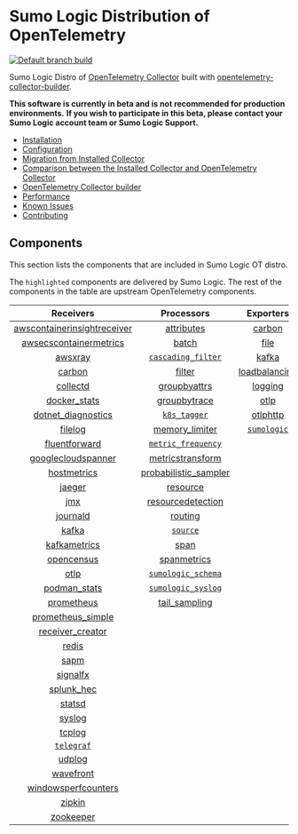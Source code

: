 # Sumo Logic Distribution of OpenTelemetry

[![Default branch build](https://github.com/SumoLogic/sumologic-otel-collector/actions/workflows/dev_builds.yml/badge.svg)](https://github.com/SumoLogic/sumologic-otel-collector/actions/workflows/dev_builds.yml)

Sumo Logic Distro of [OpenTelemetry Collector][otc_link] built with
[opentelemetry-collector-builder][otc_builder_link].

[otc_link]: https://github.com/open-telemetry/opentelemetry-collector
[otc_builder_link]: https://github.com/open-telemetry/opentelemetry-collector-builder

**This software is currently in beta and is not recommended for production environments.**
**If you wish to participate in this beta, please contact your Sumo Logic account team or Sumo Logic Support.**

- [Installation](docs/Installation.md)
- [Configuration](docs/Configuration.md)
- [Migration from Installed Collector](docs/Migration.md)
- [Comparison between the Installed Collector and OpenTelemetry Collector](docs/Comparison.md)
- [OpenTelemetry Collector builder](./otelcolbuilder/README.md)
- [Performance](docs/Performance.md)
- [Known Issues](docs/KnownIssues.md)
- [Contributing](./CONTRIBUTING.md)

## Components

This section lists the components that are included in Sumo Logic OT distro.

The `highlighted` components are delivered by Sumo Logic.
The rest of the components in the table are upstream OpenTelemetry components.

|                         Receivers                          |                       Processors                       |               Exporters                |                 Extensions                  |
|:----------------------------------------------------------:|:------------------------------------------------------:|:--------------------------------------:|:-------------------------------------------:|
| [awscontainerinsightreceiver][awscontainerinsightreceiver] |           [attributes][attributesprocessor]            |        [carbon][carbonexporter]        | [bearertokenauth][bearertokenauthextension] |
|  [awsecscontainermetrics][awsecscontainermetricsreceiver]  |                [batch][batchprocessor]                 |          [file][fileexporter]          |    [file_storage][filestorageextension]     |
|                 [awsxray][awsxrayreceiver]                 |     [`cascading_filter`][cascadingfilterprocessor]     |         [kafka][kafkaexporter]         |    [health_check][healthcheckextension]     |
|                  [carbon][carbonreceiver]                  |               [filter][filterprocessor]                | [loadbalancing][loadbalancingexporter] |     [memory_ballast][ballastextension]      |
|                [collectd][collectdreceiver]                |         [groupbyattrs][groupbyattrsprocessor]          |       [logging][loggingexporter]       |          [oidc][oidcauthextension]          |
|            [docker_stats][dockerstatsreceiver]             |         [groupbytrace][groupbytraceprocessor]          |          [otlp][otlpexporter]          |           [pprof][pprofextension]           |
|      [dotnet_diagnostics][dotnetdiagnosticsreceiver]       |              [`k8s_tagger`][k8sprocessor]              |      [otlphttp][otlphttpexporter]      |      [`sumologic`][sumologicextension]      |
|                 [filelog][filelogreceiver]                 |        [memory_limiter][memorylimiterprocessor]        |    [`sumologic`][sumologicexporter]    |          [zpages][zpagesextension]          |
|           [fluentforward][fluentforwardreceiver]           |     [`metric_frequency`][metricfrequencyprocessor]     |                                        |                                             |
|      [googlecloudspanner][googlecloudspannerreceiver]      |     [metricstransform][metricstransformprocessor]      |                                        |                                             |
|             [hostmetrics][hostmetricsreceiver]             | [probabilistic_sampler][probabilisticsamplerprocessor] |                                        |                                             |
|                  [jaeger][jaegerreceiver]                  |             [resource][resourceprocessor]              |                                        |                                             |
|                     [jmx][jmxreceiver]                     |    [resourcedetection][resourcedetectionprocessor]     |                                        |                                             |
|                [journald][journaldreceiver]                |              [routing][routingprocessor]               |                                        |                                             |
|                   [kafka][kafkareceiver]                   |              [`source`][sourceprocessor]               |                                        |                                             |
|            [kafkametrics][kafkametricsreceiver]            |                 [span][spanprocessor]                  |                                        |                                             |
|              [opencensus][opencensusreceiver]              |          [spanmetrics][spanmetricsprocessor]           |                                        |                                             |
|                    [otlp][otlpreceiver]                    |     [`sumologic_schema`][sumologicschemaprocessor]     |                                        |                                             |
|               [podman_stats][podmanreceiver]               |     [`sumologic_syslog`][sumologicsyslogprocessor]     |                                        |                                             |
|              [prometheus][prometheusreceiver]              |         [tail_sampling][tailsamplingprocessor]         |                                        |                                             |
|       [prometheus_simple][simpleprometheusreceiver]        |                                                        |                                        |                                             |
|            [receiver_creator][receivercreator]             |                                                        |                                        |                                             |
|                   [redis][redisreceiver]                   |                                                        |                                        |                                             |
|                    [sapm][sapmreceiver]                    |                                                        |                                        |                                             |
|                [signalfx][signalfxreceiver]                |                                                        |                                        |                                             |
|              [splunk_hec][splunkhecreceiver]               |                                                        |                                        |                                             |
|                  [statsd][statsdreceiver]                  |                                                        |                                        |                                             |
|                  [syslog][syslogreceiver]                  |                                                        |                                        |                                             |
|                  [tcplog][tcplogreceiver]                  |                                                        |                                        |                                             |
|               [`telegraf`][telegrafreceiver]               |                                                        |                                        |                                             |
|                  [udplog][udplogreceiver]                  |                                                        |                                        |                                             |
|               [wavefront][wavefrontreceiver]               |                                                        |                                        |                                             |
|     [windowsperfcounters][windowsperfcountersreceiver]     |                                                        |                                        |                                             |
|                  [zipkin][zipkinreceiver]                  |                                                        |                                        |                                             |
|               [zookeeper][zookeeperreceiver]               |                                                        |                                        |                                             |

[awscontainerinsightreceiver]: https://github.com/open-telemetry/opentelemetry-collector-contrib/tree/v0.47.0/receiver/awscontainerinsightreceiver
[awsecscontainermetricsreceiver]: https://github.com/open-telemetry/opentelemetry-collector-contrib/tree/v0.47.0/receiver/awsecscontainermetricsreceiver
[awsxrayreceiver]: https://github.com/open-telemetry/opentelemetry-collector-contrib/tree/v0.47.0/receiver/awsxrayreceiver
[carbonreceiver]: https://github.com/open-telemetry/opentelemetry-collector-contrib/tree/v0.47.0/receiver/carbonreceiver
[collectdreceiver]: https://github.com/open-telemetry/opentelemetry-collector-contrib/tree/v0.47.0/receiver/collectdreceiver
[dockerstatsreceiver]: https://github.com/open-telemetry/opentelemetry-collector-contrib/tree/v0.47.0/receiver/dockerstatsreceiver
[dotnetdiagnosticsreceiver]: https://github.com/open-telemetry/opentelemetry-collector-contrib/tree/v0.47.0/receiver/dotnetdiagnosticsreceiver
[filelogreceiver]: https://github.com/open-telemetry/opentelemetry-collector-contrib/tree/v0.47.0/receiver/filelogreceiver
[fluentforwardreceiver]: https://github.com/open-telemetry/opentelemetry-collector-contrib/tree/v0.47.0/receiver/fluentforwardreceiver
[googlecloudspannerreceiver]: https://github.com/open-telemetry/opentelemetry-collector-contrib/tree/v0.47.0/receiver/googlecloudspannerreceiver
[hostmetricsreceiver]: https://github.com/open-telemetry/opentelemetry-collector-contrib/tree/v0.47.0/receiver/hostmetricsreceiver
[jaegerreceiver]: https://github.com/open-telemetry/opentelemetry-collector-contrib/tree/v0.47.0/receiver/jaegerreceiver
[jmxreceiver]: https://github.com/open-telemetry/opentelemetry-collector-contrib/tree/v0.47.0/receiver/jmxreceiver
[journaldreceiver]: https://github.com/open-telemetry/opentelemetry-collector-contrib/tree/v0.47.0/receiver/journaldreceiver
[kafkareceiver]: https://github.com/open-telemetry/opentelemetry-collector-contrib/tree/v0.47.0/receiver/kafkareceiver
[kafkametricsreceiver]: https://github.com/open-telemetry/opentelemetry-collector-contrib/tree/v0.47.0/receiver/kafkametricsreceiver
[opencensusreceiver]: https://github.com/open-telemetry/opentelemetry-collector-contrib/tree/v0.47.0/receiver/opencensusreceiver
[otlpreceiver]: https://github.com/open-telemetry/opentelemetry-collector/tree/v0.47.0/receiver/otlpreceiver
[podmanreceiver]: https://github.com/open-telemetry/opentelemetry-collector-contrib/tree/v0.47.0/receiver/podmanreceiver
[prometheusreceiver]: https://github.com/open-telemetry/opentelemetry-collector-contrib/tree/v0.47.0/receiver/prometheusreceiver
[receivercreator]: https://github.com/open-telemetry/opentelemetry-collector-contrib/tree/v0.47.0/receiver/receivercreator
[redisreceiver]: https://github.com/open-telemetry/opentelemetry-collector-contrib/tree/v0.47.0/receiver/redisreceiver
[sapmreceiver]: https://github.com/open-telemetry/opentelemetry-collector-contrib/tree/v0.47.0/receiver/sapmreceiver
[signalfxreceiver]: https://github.com/open-telemetry/opentelemetry-collector-contrib/tree/v0.47.0/receiver/signalfxreceiver
[simpleprometheusreceiver]: https://github.com/open-telemetry/opentelemetry-collector-contrib/tree/v0.47.0/receiver/simpleprometheusreceiver
[splunkhecreceiver]: https://github.com/open-telemetry/opentelemetry-collector-contrib/tree/v0.47.0/receiver/splunkhecreceiver
[syslogreceiver]: https://github.com/open-telemetry/opentelemetry-collector-contrib/tree/v0.47.0/receiver/syslogreceiver
[statsdreceiver]: https://github.com/open-telemetry/opentelemetry-collector-contrib/tree/v0.47.0/receiver/statsdreceiver
[tcplogreceiver]: https://github.com/open-telemetry/opentelemetry-collector-contrib/tree/v0.47.0/receiver/tcplogreceiver
[telegrafreceiver]: ./pkg/receiver/telegrafreceiver
[udplogreceiver]: https://github.com/open-telemetry/opentelemetry-collector-contrib/tree/v0.47.0/receiver/udplogreceiver
[wavefrontreceiver]: https://github.com/open-telemetry/opentelemetry-collector-contrib/tree/v0.47.0/receiver/wavefrontreceiver
[windowsperfcountersreceiver]: https://github.com/open-telemetry/opentelemetry-collector-contrib/tree/v0.47.0/receiver/windowsperfcountersreceiver
[zipkinreceiver]: https://github.com/open-telemetry/opentelemetry-collector-contrib/tree/v0.47.0/receiver/zipkinreceiver
[zookeeperreceiver]: https://github.com/open-telemetry/opentelemetry-collector-contrib/tree/v0.47.0/receiver/zookeeperreceiver

[attributesprocessor]: https://github.com/open-telemetry/opentelemetry-collector-contrib/tree/v0.47.0/processor/attributesprocessor
[batchprocessor]: https://github.com/open-telemetry/opentelemetry-collector/tree/v0.47.0/processor/batchprocessor
[cascadingfilterprocessor]: ./pkg/processor/cascadingfilterprocessor
[filterprocessor]: https://github.com/open-telemetry/opentelemetry-collector-contrib/tree/v0.47.0/processor/filterprocessor
[groupbyattrsprocessor]: https://github.com/open-telemetry/opentelemetry-collector-contrib/tree/v0.47.0/processor/groupbyattrsprocessor
[groupbytraceprocessor]: https://github.com/open-telemetry/opentelemetry-collector-contrib/tree/v0.47.0/processor/groupbytraceprocessor
[k8sprocessor]: ./pkg/processor/k8sprocessor
[memorylimiterprocessor]: https://github.com/open-telemetry/opentelemetry-collector/tree/v0.47.0/processor/memorylimiterprocessor
[metricfrequencyprocessor]: ./pkg/processor/metricfrequencyprocessor
[metricstransformprocessor]: https://github.com/open-telemetry/opentelemetry-collector-contrib/tree/v0.47.0/processor/metricstransformprocessor
[probabilisticsamplerprocessor]: https://github.com/open-telemetry/opentelemetry-collector-contrib/tree/v0.47.0/processor/probabilisticsamplerprocessor
[resourcedetectionprocessor]: https://github.com/open-telemetry/opentelemetry-collector-contrib/tree/v0.47.0/processor/resourcedetectionprocessor
[resourceprocessor]: https://github.com/open-telemetry/opentelemetry-collector-contrib/tree/v0.47.0/processor/resourceprocessor
[routingprocessor]: https://github.com/open-telemetry/opentelemetry-collector-contrib/tree/v0.47.0/processor/routingprocessor
[sourceprocessor]: ./pkg/processor/sourceprocessor
[spanmetricsprocessor]: https://github.com/open-telemetry/opentelemetry-collector-contrib/tree/v0.47.0/processor/spanmetricsprocessor
[spanprocessor]: https://github.com/open-telemetry/opentelemetry-collector-contrib/tree/v0.47.0/processor/spanprocessor
[sumologicschemaprocessor]: ./pkg/processor/sumologicschemaprocessor
[sumologicsyslogprocessor]: ./pkg/processor/sumologicsyslogprocessor
[tailsamplingprocessor]: https://github.com/open-telemetry/opentelemetry-collector-contrib/tree/v0.47.0/processor/tailsamplingprocessor

[carbonexporter]: https://github.com/open-telemetry/opentelemetry-collector-contrib/tree/v0.47.0/exporter/carbonexporter
[fileexporter]: https://github.com/open-telemetry/opentelemetry-collector-contrib/tree/v0.47.0/exporter/fileexporter
[kafkaexporter]: https://github.com/open-telemetry/opentelemetry-collector-contrib/tree/v0.47.0/exporter/kafkaexporter
[loadbalancingexporter]: https://github.com/open-telemetry/opentelemetry-collector-contrib/tree/v0.47.0/exporter/loadbalancingexporter
[loggingexporter]: https://github.com/open-telemetry/opentelemetry-collector/tree/v0.47.0/exporter/loggingexporter
[otlpexporter]: https://github.com/open-telemetry/opentelemetry-collector/tree/v0.47.0/exporter/otlpexporter
[otlphttpexporter]: https://github.com/open-telemetry/opentelemetry-collector/tree/v0.47.0/exporter/otlphttpexporter
[sumologicexporter]: ./pkg/exporter/sumologicexporter

[ballastextension]: https://github.com/open-telemetry/opentelemetry-collector/tree/v0.47.0/extension/ballastextension
[bearertokenauthextension]: https://github.com/open-telemetry/opentelemetry-collector-contrib/tree/v0.47.0/extension/bearertokenauthextension
[filestorageextension]: https://github.com/open-telemetry/opentelemetry-collector-contrib/tree/v0.47.0/extension/storage/filestorage
[healthcheckextension]: https://github.com/open-telemetry/opentelemetry-collector-contrib/tree/v0.47.0/extension/healthcheckextension
[oidcauthextension]: https://github.com/open-telemetry/opentelemetry-collector-contrib/tree/v0.47.0/extension/oidcauthextension
[pprofextension]: https://github.com/open-telemetry/opentelemetry-collector-contrib/tree/v0.47.0/extension/pprofextension
[sumologicextension]: ./pkg/extension/sumologicextension
[zpagesextension]: https://github.com/open-telemetry/opentelemetry-collector/tree/v0.47.0/extension/zpagesextension
